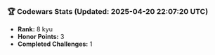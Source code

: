 ### 🏆 Codewars Stats (Updated: 2025-04-20 22:07:20 UTC)

- **Rank:** 8 kyu
- **Honor Points:** 3
- **Completed Challenges:** 1
